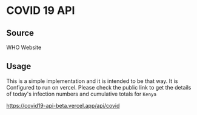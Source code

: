 # COVID 19 API

## Source

WHO Website

## Usage

This is a simple implementation and it is intended to be that way. It is Configured to run on vercel. Please check the public link to get the details of today's infection numbers and cumulative totals for `Kenya`

https://covid19-api-beta.vercel.app/api/covid
